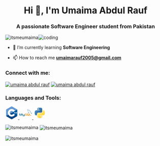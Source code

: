<h1 align="center">Hi 👋, I'm Umaima Abdul Rauf</h1>
<h3 align="center">A passionate Software Engineer student from Pakistan</h3>

<img align="right" alt="coding" width="400" src="https://i.pinimg.com/564x/70/36/d6/7036d632f955155c51b686488ad85e2a.jpg">

<p align="left"> <img src="https://komarev.com/ghpvc/?username=itsmeumaima&label=Profile%20views&color=0e75b6&style=flat" alt="itsmeumaima" /> </p>

- 🌱 I’m currently learning **Software Engineering**

- 📫 How to reach me **umaimarauf2005@gmail.com**

<h3 align="left">Connect with me:</h3>
<p align="left">
<a href="https://linkedin.com/in/umaima abdul rauf" target="blank"><img align="center" src="https://raw.githubusercontent.com/rahuldkjain/github-profile-readme-generator/master/src/images/icons/Social/linked-in-alt.svg" alt="umaima abdul rauf" height="30" width="40" /></a>
<a href="https://www.hackerrank.com/umaima abdul rauf" target="blank"><img align="center" src="https://raw.githubusercontent.com/rahuldkjain/github-profile-readme-generator/master/src/images/icons/Social/hackerrank.svg" alt="umaima abdul rauf" height="30" width="40" /></a>
</p>

<h3 align="left">Languages and Tools:</h3>
<p align="left"> <a href="https://www.w3schools.com/cpp/" target="_blank" rel="noreferrer"> <img src="https://raw.githubusercontent.com/devicons/devicon/master/icons/cplusplus/cplusplus-original.svg" alt="cplusplus" width="40" height="40"/> </a> <a href="https://www.mysql.com/" target="_blank" rel="noreferrer"> <img src="https://raw.githubusercontent.com/devicons/devicon/master/icons/mysql/mysql-original-wordmark.svg" alt="mysql" width="40" height="40"/> </a> <a href="https://www.python.org" target="_blank" rel="noreferrer"> <img src="https://raw.githubusercontent.com/devicons/devicon/master/icons/python/python-original.svg" alt="python" width="40" height="40"/> </a> </p>

<p><img align="left" src="https://github-readme-stats.vercel.app/api/top-langs?username=itsmeumaima&show_icons=true&locale=en&layout=compact" alt="itsmeumaima" /></p>

<p>&nbsp;<img align="center" src="https://github-readme-stats.vercel.app/api?username=itsmeumaima&show_icons=true&locale=en" alt="itsmeumaima" /></p>

<p><img align="center" src="https://github-readme-streak-stats.herokuapp.com/?user=itsmeumaima&" alt="itsmeumaima" /></p>
